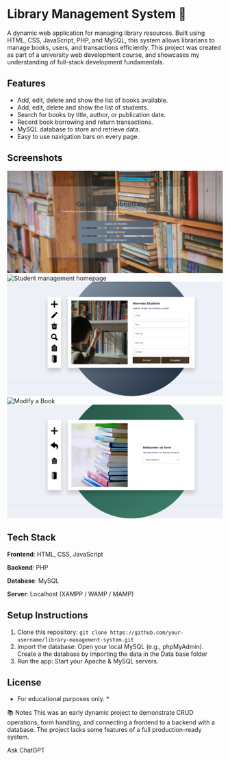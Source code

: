 # Library Management System 📗
A dynamic web application for managing library resources.
Built using HTML, CSS, JavaScript, PHP, and MySQL, this system allows librarians to manage books, users, and transactions efficiently.
This project was created as part of a university web development course, and showcases my understanding of full-stack development fundamentals.

## Features
- Add, edit, delete and show the list of books available.
- Add, edit, delete and show the list of students.
- Search for books by title, author, or publication date.
- Record book borrowing and return transactions.
- MySQL database to store and retrieve data.
- Easy to use navigation bars on every page.

## Screenshots
![Homepage](screenshots/homepage.jpeg)
![Student management homepage](screenshots/student_management.jpeg)
![Add a student](screenshots/add_student.jpeg)
![Modify a Book](screenshots/modify_book.jpeg)
![Return a Book](screenshots/transaction_book.jpeg)

## Tech Stack
**Frontend**: HTML, CSS, JavaScript

**Backend**: PHP

**Database**: MySQL

**Server**: Localhost (XAMPP / WAMP / MAMP)

## Setup Instructions
1. Clone this repository:
```git clone https://github.com/your-username/library-management-system.git```
2. Import the database:
Open your local MySQL (e.g., phpMyAdmin).
Create a the database by importing the data in the Data base folder
3. Run the app:
Start your Apache & MySQL servers.

## License
* For educational purposes only. *

📚 Notes
This was an early dynamic project to demonstrate CRUD operations, form handling, and connecting a frontend to a backend with a database.
The project lacks some features of a full production-ready system.










Ask ChatGPT

